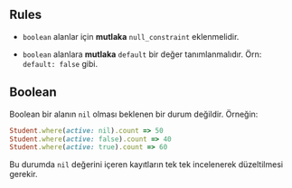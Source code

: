## Rules

- `boolean` alanlar için **mutlaka** `null_constraint` eklenmelidir.

- `boolean` alanlara **mutlaka** `default` bir değer tanımlanmalıdır. Örn: `default: false` gibi.

## Boolean

Boolean bir alanın `nil` olması beklenen bir durum değildir. Örneğin:

```ruby
Student.where(active: nil).count => 50
Student.where(active: false).count => 40
Student.where(active: true).count => 60
```

Bu durumda `nil` değerini içeren kayıtların tek tek incelenerek düzeltilmesi gerekir.
